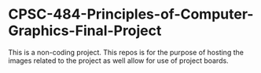 # CPSC-484-Principles-of-Computer-Graphics-Final-Project
This is a non-coding project. This repos is for the purpose of hosting the images related to the project as well allow for use of project boards.
